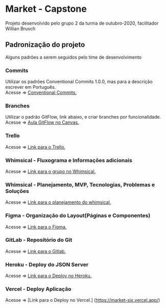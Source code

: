 # Market - Capstone

Projeto desenvolvido pelo grupo 2 da turma de outubro-2020, facilitador Willian Brusch

## Padronização do projeto

Alguns padrões a serem seguidos pelo time de desenvolvimento

### Commits

Utilizar os padrões Conventional Commits 1.0.0, mas para a descrição escrever em Português.\
Acesse => [Conventional Commits.](https://www.conventionalcommits.org/en/v1.0.0/)

### Branches

Utilizar o padrão GitFlow, link abaixo, e criar branches por funcionalidade.\
Acesse => [Aula GitFlow no Canvas.](https://alunos.kenzie.com.br/courses/28/assignments/4266?module_item_id=4801)

### Trello

Acesse => [Link para o Trello.](https://trello.com/b/7ERnL7Qh/capstone)

### Whimsical - Fluxograma e Informações adicionais

Acesse => [Link para o grupo no Whimsical.](https://whimsical.com/fluxograma-KFCgfgNLD8FQvNYP1nDp7z)

### Whimsical - Planejamento, MVP, Tecnologias, Problemas e Soluções

Acesse => [Link para o planejamento do whimsical.](https://whimsical.com/projeto-capstone-HqzSK3FrfRqTjHs4E3Gcp6)

### Figma - Organização do Layout(Páginas e Componentes)

Acesse => [Link para o Figma.](https://www.figma.com/file/Ol7NCB8ElGY52nMDi7DAqB/Market?node-id=0%3A1)

### GitLab - Repositório do Git

Acesse => [Link para o Gitlab.](https://gitlab.com/2-grupo-capstone-willian/market)

### Heroku - Deploy do JSON Server

Acesse => [Link para o Deploy no Heroku.](https://capstone-grupo-dois.herokuapp.com/)

### Vercel - Deploy Aplicação

Acesse => [Link para o Deploy no Vercel.] (https://market-six.vercel.app/)
